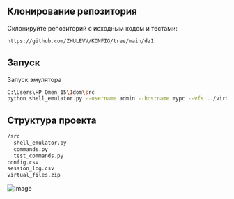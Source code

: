
## Клонирование репозитория
Склонируйте репозиторий с исходным кодом и тестами:
```bash
https://github.com/ZHULEVV/KONFIG/tree/main/dz1
```

## Запуск
Запуск эмулятора
```bash
C:\Users\HP Omen 15\1dom\src
python shell_emulator.py --username admin --hostname mypc --vfs ../virtual_files.zip --log ../session_log.csv
```

## Структура проекта
```bash
/src
  shell_emulator.py
  commands.py
  test_commands.py
config.csv
session_log.csv
virtual_files.zip
```
![image](https://github.com/user-attachments/assets/e9e636d6-0ec0-4239-8729-ce4ae1c51618)
